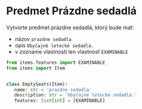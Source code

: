 # Predmet Prázdne sedadlá

Vytvorte predmet prázdne sedadlá, ktorý bude mať:

* názov `prazdne sedadla`
* opis `Obyčajné letecké sedadlá.`
* v zozname vlastností len vlastnosť `EXAMINABLE`

```python
from items.features import EXAMINABLE
from items import Item


class EmptySeats(Item):
   name: str = 'prazdne sedadla'
   description: str = 'Obyčajné letecké sedadlá.'
   features: list[int] = [EXAMINABLE]
```
